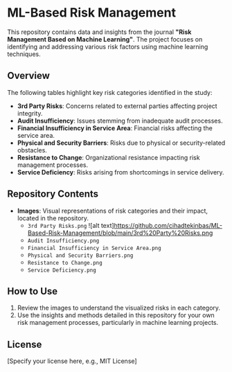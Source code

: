
# ML-Based Risk Management

This repository contains data and insights from the journal **"Risk Management Based on Machine Learning"**. The project focuses on identifying and addressing various risk factors using machine learning techniques.

## Overview

The following tables highlight key risk categories identified in the study:

- **3rd Party Risks**: Concerns related to external parties affecting project integrity.
- **Audit Insufficiency**: Issues stemming from inadequate audit processes.
- **Financial Insufficiency in Service Area**: Financial risks affecting the service area.
- **Physical and Security Barriers**: Risks due to physical or security-related obstacles.
- **Resistance to Change**: Organizational resistance impacting risk management processes.
- **Service Deficiency**: Risks arising from shortcomings in service delivery.

## Repository Contents

- **Images**: Visual representations of risk categories and their impact, located in the repository.
  - `3rd Party Risks.png`
    ![alt text]https://github.com/cihadtekinbas/ML-Based-Risk-Management/blob/main/3rd%20Party%20Risks.png
  - `Audit Insufficiency.png`
  - `Financial Insufficiency in Service Area.png`
  - `Physical and Security Barriers.png`
  - `Resistance to Change.png`
  - `Service Deficiency.png`

## How to Use

1. Review the images to understand the visualized risks in each category.
2. Use the insights and methods detailed in this repository for your own risk management processes, particularly in machine learning projects.

## License

[Specify your license here, e.g., MIT License]
